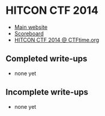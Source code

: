 # HITCON CTF 2014

* [Main website](https://ctf2014.hitcon.org/dashboard)
* [Scoreboard](https://ctf2014.hitcon.org/scoreboard)
* [HITCON CTF 2014 @ CTFtime.org](https://ctftime.org/event/148)

## Completed write-ups

* none yet

## Incomplete write-ups

* none yet
